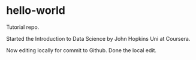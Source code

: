 # hello-world
Tutorial repo.

Started the Introduction to Data Science by John Hopkins Uni at Coursera.

Now editing locally for commit to Github.
Done the local edit.
